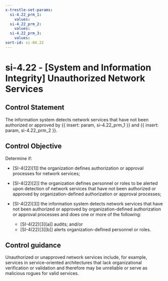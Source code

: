 ```yaml
---
x-trestle-set-params:
  si-4.22_prm_1:
    values:
  si-4.22_prm_2:
    values:
  si-4.22_prm_3:
    values:
sort-id: si-04.22
---
```


# si-4.22 - \[System and Information Integrity\] Unauthorized Network Services

## Control Statement

The information system detects network services that have not been authorized or approved by {{ insert: param, si-4.22_prm_1 }} and {{ insert: param, si-4.22_prm_2 }}.

## Control Objective

Determine if:

- \[SI-4(22)[1]\] the organization defines authorization or approval processes for network services;

- \[SI-4(22)[2]\] the organization defines personnel or roles to be alerted upon detection of network services that have not been authorized or approved by organization-defined authorization or approval processes;

- \[SI-4(22)[3]\] the information system detects network services that have not been authorized or approved by organization-defined authorization or approval processes and does one or more of the following:

  - \[SI-4(22)[3][a]\] audits; and/or
  - \[SI-4(22)[3][b]\] alerts organization-defined personnel or roles.

## Control guidance

Unauthorized or unapproved network services include, for example, services in service-oriented architectures that lack organizational verification or validation and therefore may be unreliable or serve as malicious rogues for valid services.
